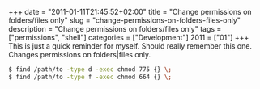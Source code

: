 +++
date = "2011-01-11T21:45:52+02:00"
title = "Change permissions on folders/files only"
slug = "change-permissions-on-folders-files-only"
description = "Change permissions on folders/files only"
tags = ["permissions", "shell"]
categories = ["Development"]
2011 = ["01"]
+++
This is just a quick reminder for myself. Should really remember this one. Changes permissions on folders|files only.

``` bash
$ find /path/to -type d -exec chmod 775 {} \;
$ find /path/to -type f -exec chmod 664 {} \;
```
